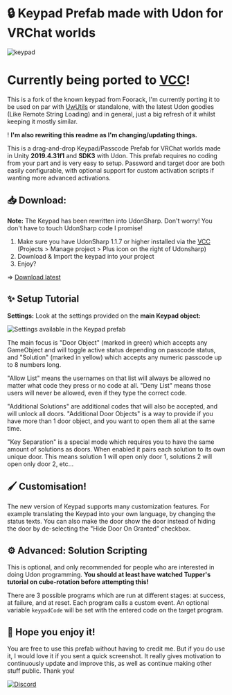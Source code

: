 # 🔒 **Keypad Prefab made with Udon for VRChat worlds**

![keypad](https://user-images.githubusercontent.com/93742413/226099076-105fcbdf-e777-49a4-bdfc-deebb8ce7709.png)

# Currently being ported to [VCC](https://vcc.docs.vrchat.com/)!

This is a fork of the known keypad from Foorack, I'm currently porting it to be used on par with [UwUtils](https://github.com/Reava/UwUtils) or standalone, with the latest Udon goodies (Like Remote String Loading) and in general, just a big refresh of it whilst keeping it mostly similar.

! **I'm also rewriting this readme as I'm changing/updating things.**

This is a drag-and-drop Keypad/Passcode Prefab for VRChat worlds made in Unity **2019.4.31f1** and **SDK3** with Udon. This prefab requires no coding from your part and is very easy to setup. Password and target door are both easily configurable, with optional support for custom activation scripts if wanting more advanced activations.

## **📥 Download:**

**Note:** The Keypad has been rewritten into UdonSharp. Don't worry! You don't have to touch UdonSharp code I promise!

1. Make sure you have UdonSharp 1.1.7 or higher installed via the [VCC](https://vcc.docs.vrchat.com/) (Projects > Manage project > Plus icon on the right of Udonsharp)
2. Download & Import the keypad into your project
3. Enjoy?

=> [Download latest](https://github.com/Reava/U-Keypad/releases/latest/)

## **✨ Setup Tutorial**

**Settings:** Look at the settings provided on the **main Keypad object:**

![Settings available in the Keypad prefab](https://blog.foorack.com/content/images/2021/04/bild.png "Settings available in the Keypad prefab")

The main focus is "Door Object" (marked in green) which accepts any GameObject and will toggle active status depending on passcode status, and "Solution" (marked in yellow) which accepts any numeric passcode up to 8 numbers long.

"Allow List" means the usernames on that list will always be allowed no matter what code they press or no code at all. "Deny List" means those users will never be allowed, even if they type the correct code.

"Additional Solutions" are additional codes that will also be accepted, and will unlock all doors. "Additional Door Objects" is a way to provide if you have more than 1 door object, and you want to open them all at the same time.

"Key Separation" is a special mode which requires you to have the same amount of solutions as doors. When enabled it pairs each solution to its own unique door. This means solution 1 will open only door 1, solutions 2 will open only door 2, etc...

## **🖌️ Customisation!**

The new version of Keypad supports many customization features. For example translating the Keypad into your own language, by changing the status texts. You can also make the door show the door instead of hiding the door by de-selecting the "Hide Door On Granted" checkbox. 

## **⚙️ Advanced: Solution Scripting**

This is optional, and only recommended for people who are interested in doing Udon programming. 
**You should at least have watched Tupper's tutorial on cube-rotation before attempting this!**

There are 3 possible programs which are run at different stages: at success, at failure, and at reset. Each program calls a custom event. An optional variable `keypadCode` will be set with the entered code on the target program.

## **💙 Hope you enjoy it!**

You are free to use this prefab without having to credit me. But if you do use it, I would love it if you sent a quick screenshot. It really gives motivation to continuously update and improve this, as well as continue making other stuff public. Thank you!

[![Discord](https://img.shields.io/badge/Discord-Foo's%20Udon%20Laboratory-blueviolet?logo=discord)](https://discord.gg/7xJdWNk)
